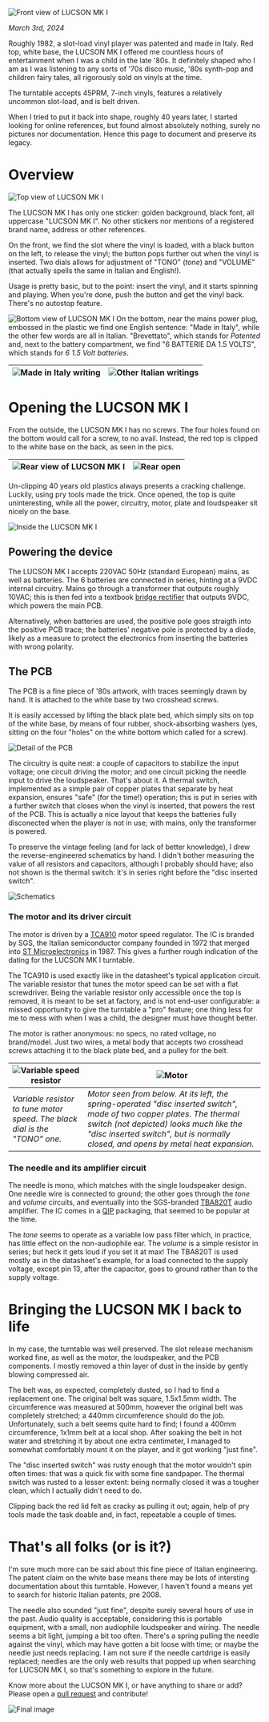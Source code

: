 ![Front view of LUCSON MK I](/images/front_view.jpg)

_March 3rd, 2024_

Roughly 1982, a slot-load vinyl player was patented and made in Italy.
Red top, white base, the LUCSON MK I offered me countless hours of entertainment when I was a child in the late '80s.
It definitely shaped who I am as I was listening to any sorts of '70s disco music, '80s synth-pop and children fairy tales, all rigorously sold on vinyls at the time.

The turntable accepts 45PRM, 7-inch vinyls, features a relatively uncommon slot-load, and is belt driven.

When I tried to put it back into shape, roughly 40 years later, I started looking for online references, but found almost absolutely nothing, surely no pictures nor documentation.
Hence this page to document and preserve its legacy.

# Overview
![Top view of LUCSON MK I](/images/top_view.jpg)

The LUCSON MK I has only one sticker: golden background, black font, all uppercase "LUCSON MK I".
No other stickers nor mentions of a registered brand name, address or other references.

On the front, we find the slot where the vinyl is loaded, with a black button on the left, to release the vinyl;
the button pops further out when the vinyl is inserted.
Two dials allows for adjustment of "TONO" (*tone*) and "VOLUME" (that actually spells the same in Italian and English!).

Usage is pretty basic, but to the point: insert the vinyl, and it starts spinning and playing.
When you're done, push the button and get the vinyl back. There's no autostop feature.

![Bottom view of LUCSON MK I](/images/bottom_view.jpg)
On the bottom, near the mains power plug, embossed in the plastic we find one English sentence: "Made in Italy", while the other few words are all in Italian.
"Brevettato", which stands for *Patented* and, next to the battery compartment, we find "6 BATTERIE DA 1.5 VOLTS", which stands for *6 1.5 Volt batteries*.

![Made in Italy writing](/images/made_in_italy.jpg) | ![Other Italian writings](/images/italian_writings.jpg)
--- | ---

# Opening the LUCSON MK I
From the outside, the LUCSON MK I has no screws. The four holes found on the bottom would call for a screw, to no avail.
Instead, the red top is clipped to the white base on the back, as seen in the pics.

![Rear view of LUCSON MK I](/images/rear_view.jpg) | ![Rear open](/images/rear_view_open.jpg)
--- | ---

Un-clipping 40 years old plastics always presents a cracking challenge. Luckily, using pry tools made the trick.
Once opened, the top is quite uninteresting, while all the power, circuitry, motor, plate and loudspeaker sit nicely on the base.

![Inside the LUCSON MK I](/images/inside_the_case.jpg)

## Powering the device
The LUCSON MK I accepts 220VAC 50Hz (standard European) mains, as well as batteries. The 6 batteries are connected in series, hinting at a 9VDC internal circuitry.
Mains go through a transformer that outputs roughly 10VAC;
this is then fed into a textbook [bridge rectifier](https://en.wikipedia.org/wiki/Diode_bridge) that outputs 9VDC, which powers the main PCB.

Alternatively, when batteries are used, the positive pole goes straigth into the positive PCB trace;
the batteries' negative pole is protected by a diode, likely as a measure to protect the electronics from inserting the batteries with wrong polarity.

## The PCB
The PCB is a fine piece of '80s artwork, with traces seemingly drawn by hand. It is attached to the white base by two crosshead screws.

It is easily accessed by lifting the black plate bed, which simply sits on top of the white base,
by means of four rubber, shock-absorbing washers (yes, sitting on the four "holes" on the white bottom which called for a screw).

![Detail of the PCB](/images/pcb_unscrewed.jpg)

The circuitry is quite neat:
a couple of capacitors to stabilize the input voltage; one circuit driving the motor; and one circuit picking the needle input to drive the loudspeaker. That's about it.
A thermal switch, implemented as a simple pair of copper plates that separate by heat expansion, ensures "safe" (for the time!) operation;
this is put in series with a further switch that closes when the vinyl is inserted, that powers the rest of the PCB.
This is actually a nice layout that keeps the batteries fully disconected when the player is not in use; with mains, only the transformer is powered.

To preserve the vintage feeling (and for lack of better knowledge), I drew the reverse-engineered schematics by hand.
I didn't bother measuring the value of all resistors and capacitors, although I probably should have;
also not shown is the thermal switch: it's in series right before the "disc inserted switch".

![Schematics](/images/schematics.png)

### The motor and its driver circuit
The motor is driven by a [TCA910](https://pdf.datasheetcatalog.com/datasheets/208/499917_DS.pdf) motor speed regulator.
The IC is branded by SGS, the Italian semiconductor company founded in 1972
that merged into [ST Microelectronics](https://en.wikipedia.org/wiki/STMicroelectronics) in 1987.
This gives a further rough indication of the dating for the LUCSON MK I turntable.

The TCA910 is used exactly like in the datasheet's typical application circuit. The variable resistor that tunes the motor speed
can be set with a flat screwdriver. Being the variable resistor only accessible once the top is removed, it is meant to be set at factory, and is not end-user configurable:
a missed opportunity to give the turntable a "pro" feature; one thing less for me to mess with when I was a child, the designer must have thought better.

The motor is rather anonymous: no specs, no rated voltage, no brand/model.
Just two wires, a metal body that accepts two crosshead screws attaching it to the black plate bed, and a pulley for the belt.

![Variable speed resistor](/images/motor_speed_variable_resistor.jpg) | ![Motor](/images/motor.jpg)
--- | ---
*Variable resistor to tune motor speed. The black dial is the "TONO" one.* | *Motor seen from below. At its left, the spring-operated "disc inserted switch", made of two copper plates. The thermal switch (not depicted) looks much like the "disc inserted switch", but is normally closed, and opens by metal heat expansion.*

### The needle and its amplifier circuit
The needle is mono, which matches with the single loudspeaker design. One needle wire is connected to ground;
the other goes through the *tone* and *volume* circuits, and eventually into the SGS-branded [TBA820T](https://www.electronicoscaldas.com/datasheet/TBA820.pdf) audio amplifier.
The IC comes in a [QIP](https://en.wikipedia.org/wiki/Quad_in-line_package) packaging, that seemed to be popular at the time.

The *tone* seems to operate as a variable low pass filter which, in practice, has little effect on the non-audiophile ear.
The *volume* is a simple resistor in series; but heck it gets loud if you set it at max!
The TBA820T is used mostly as in the datasheet's example, for a load connected to the supply voltage,
except pin 13, after the capacitor, goes to ground rather than to the supply voltage.

# Bringing the LUCSON MK I back to life
In my case, the turntable was well preserved. The slot release mechanism worked fine, as well as the motor, the loudspeaker, and the PCB components.
I mostly removed a thin layer of dust in the inside by gently blowing compressed air.

The belt was, as expected, completely dusted, so I had to find a replacement one. The original belt was square, 1.5x1.5mm width.
The circumference was measured at 500mm, however the original belt was completely stretched; a 440mm circumference should do the job.
Unfortunately, such a belt seems quite hard to find; I found a 400mm circumference, 1x1mm belt at a local shop.
After soaking the belt in hot water and stretching it by about one extra centimeter, I managed to somewhat comfortably
mount it on the player, and it got working "just fine".

The "disc inserted switch" was rusty enough that the motor wouldn't spin often times:
that was a quick fix with some fine sandpaper.
The thermal switch was rusted to a lesser extent: being normally closed it was a tougher clean,
which I actually didn't need to do.

Clipping back the red lid felt as cracky as pulling it out; again, help of pry tools made the task doable and, in fact, repeatable a couple of times.

# That's all folks (or is it?)
I'm sure much more can be said about this fine piece of Italian engineering. The patent claim on the white base means there may
be lots of intersting documentation about this turntable. However, I haven't found a means yet to search for historic Italian patents, pre 2008.

The needle also sounded "just fine", despite surely several hours of use in the past.
Audio quality is acceptable, considering this is portable equipment, with a small,
non audiophile loudspeaker and wiring. The needle seems a bit light, jumping a bit too often.
There's a spring pulling the needle against the vinyl, which may have gotten a bit loose with time;
or maybe the needle just needs replacing. I am not sure if the needle cartdrige is easily replaced;
needles are the only web results that popped up when searching for LUCSON MK I, so that's something to explore in the future.

Know more about the LUCSON MK I, or have anything to share or add? Please open a [pull request](https://github.com/maisken/lucson-mk1.maisken.com/pulls) and contribute!

![Final image](/images/dramatic_final.jpg)
